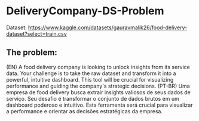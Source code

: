 # DeliveryCompany-DS-Problem
Dataset: https://www.kaggle.com/datasets/gauravmalik26/food-delivery-dataset?select=train.csv
## The problem:
(EN)
A food delivery company is looking to unlock insights from its service data. Your challenge is to take the raw dataset and transform it into a powerful, intuitive dashboard. This tool will be crucial for visualizing performance and guiding the company's strategic decisions.
(PT-BR)
Uma empresa de food delivery busca extrair insights valiosos de seus dados de serviço. Seu desafio é transformar o conjunto de dados brutos em um dashboard poderoso e intuitivo. Esta ferramenta será crucial para visualizar a performance e orientar as decisões estratégicas da empresa.
